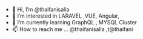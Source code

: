 - 👋 Hi, I’m @thaifanisalla
- 👀 I’m interested in LARAVEL ,VUE, Angular,
- 🌱 I’m currently learning GraphQL , MYSQL Cluster 
- 📫 How to reach me ...
@thaifanisalla ,t@thaifani

<!---
thaifanisalla/thaifanisalla is a ✨ special ✨ repository because its `README.md` (this file) appears on your GitHub profile.
You can click the Preview link to take a look at your changes.
--->
